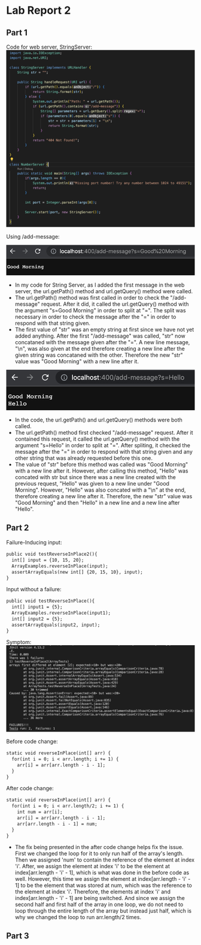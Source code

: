 # Lab Report 2

## Part 1
Code for web server, StringServer:
![Image](StringServer.png)


Using /add-message:

![Image](add-message1.png)
- In my code for String Server, as I added the first message in the web server, the url.getPath() method and url.getQuery() method were called.
- The url.getPath() method was first called in order to check the "/add-message" request. After it did, it called the url.getQuery() method with the argument "s=Good Morning" in order to split at "=". The split was necessary in order to check the message after the "=" in order to respond with that string given.
- The first value of "str" was an empty string at first since we have not yet added anything. After the first "/add-message" was called, "str" now concataned with the message given after the "=". A new line message, "\n", was also given at the end therefore creating a new line after the given string was concataned with the other. Therefore the new "str" value was "Good Morning" with a new line after it.


![Image](add-message2.png)
- In the code, the url.getPath() and url.getQuery() methods were both called.
- The url.getPath() method first checked "/add-message" request. After it contained this request, it called the url.getQuery() method with the argument "s=Hello" in order to split at "=". After spliting, it checked the message after the "=" in order to respond with that string given and any other string that was already requested before this one. 
- The value of "str" before this method was called was "Good Morning" with a new line after it. However, after calling this method, "Hello" was concated with str but since there was a new line created with the previous request, "Hello" was given to a new line under "Good Morning". However, "Hello" was also concated with a "\n" at the end, therefore creating a new line after it. Therefore, the new "str" value was "Good Morning" and then "Hello" in a new line and a new line after "Hello".




## Part 2
Failure-Inducing input:
```
public void testReverseInPlace2(){
  int[] input = {10, 15, 20};
  ArrayExamples.reverseInPlace(input);
  assertArrayEquals(new int[] {20, 15, 10}, input);
}
```

Input without a failure:
```
public void testReverseInPlace(){
  int[] input1 = {5};
  ArrayExamples.reverseInPlace(input1);
  int[] input2 = {5};
  assertArrayEquals(input2, input);
}
```

Symptom:
![Image](Symptom.png)


Before code change:
```
static void reverseInPlace(int[] arr) {
  for(int i = 0; i < arr.length; i += 1) {
    arr[i] = arr[arr.length - i - 1];
  }
}
```
After code change:
```
static void reverseInPlace(int[] arr) {
  for(int i = 0; i < arr.length/2; i += 1) {
    int num = arr[i];
    arr[i] = arr[arr.length - i - 1];
    arr[arr.length - i - 1] = num;
  }
}
```
- The fix being presented in the after code change helps fix the issue. First we changed the loop for it to only run half of the array's length. Then we assigned 'num' to contain the reference of the element at index 'i'. After, we assign the element at index 'i' to be the element at index[arr.length - 'i' - 1], which is what was done in the before code as well. However, this time we assign the element at index[arr.length - 'i' - 1] to be the element that was stored at num, which was the reference to the element at index 'i'. Therefore, the elements at index 'i' and index[arr.length - 'i' - 1] are being switched. And since we assign the second half and first half of the array in one loop, we do not need to loop through the entire length of the array but instead just half, which is why we changed the loop to run arr.length/2 times.




## Part 3


